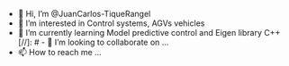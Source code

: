 - 👋 Hi, I’m @JuanCarlos-TiqueRangel
- 👀 I’m interested in Control systems, AGVs vehicles
- 🌱 I’m currently learning Model predictive control and Eigen library C++
[//]: # - 💞️ I’m looking to collaborate on ...
- 📫 How to reach me ...

<!---
JuanCarlos-TiqueRangel/JuanCarlos-TiqueRangel is a ✨ special ✨ repository because its `README.md` (this file) appears on your GitHub profile.
You can click the Preview link to take a look at your changes.
--->
